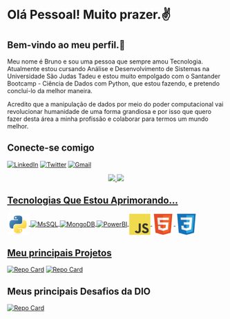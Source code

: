 # Olá Pessoal! Muito prazer.:v:

## Bem-vindo ao meu perfil.:rocket:

<p>Meu nome é Bruno e sou uma pessoa que sempre amou Tecnologia. Atualmente estou cursando Análise e Desenvolvimento de Sistemas na Universidade São Judas Tadeu e estou muito empolgado com o Santander Bootcamp - Ciência de Dados com Python, que estou fazendo, e pretendo concluí-lo da melhor maneira.</p> 

<p>Acredito que a manipulação de dados por meio do poder computacional vai revolucionar humanidade de uma forma grandiosa e por isso que quero fazer desta área a minha profissão e colaborar para termos um mundo melhor.</p>

## Conecte-se comigo 

[![LinkedIn](https://img.shields.io/badge/LinkedIn-000?style=for-the-badge&logo=linkedin&logoColor=0E76A8)](https://www.linkedin.com/in/bruno-soares-dev91/)
[![Twitter](https://img.shields.io/badge/x-000?style=for-the-badge&logo=X)](https://twitter.com/BrunoVar1)
[![Gmail](https://img.shields.io/badge/gmail-000?style=for-the-badge&logo=gmail)](mailto:brunosoaresvargas@gmail.com)

<div align="center">
    <a href="https://github.com/brusodev">
    <img height="180em" src="https://github-readme-stats.vercel.app/api?username=brusodev&theme=transparent&bg_color=000&border_color=30A3DC&show_icons=true&icon_color=30A3DC&title_color=E94D5F&text_color=FFF&include_all_commits=true&count_private=true"/> <img height="180em" src="https://github-readme-stats.vercel.app/api/top-langs/?username=brusodev&theme=transparent&bg_color=000&border_color=30A3DC&show_icons=true&icon_color=30A3DC&title_color=E94D5F&text_color=FFF&langs_count=7&layout=compact"/>
</div>
<div>
    <h2>Tecnologias Que Estou Aprimorando...</h2>
        <img align="center" alt="Python" height="50" width="50" src="https://raw.githubusercontent.com/devicons/devicon/master/icons/python/python-original.svg">
        <img align="center" alt="MsSQL" height="50" width="50" src="https://e7.pngegg.com/pngimages/170/924/png-clipart-microsoft-sql-server-microsoft-azure-sql-database-microsoft-text-logo.png">
        <img align="center" alt="MongoDB" height="50" width="60" src="https://e7.pngegg.com/pngimages/63/19/png-clipart-mongodb-database-nosql-postgresql-mongo-text-logo.png">
        <img align="center" alt="PowerBI" height="50" width="50" src="https://e7.pngegg.com/pngimages/252/727/png-clipart-power-bi-business-intelligence-microsoft-analytics-microsoft-text-rectangle.png">
        <img align="center" alt="JAVASCRIPT" height="50" width="50" src="https://raw.githubusercontent.com/devicons/devicon/master/icons/javascript/javascript-original.svg">    
        <img align="center" alt="HTML" height="50" width="50" src="https://raw.githubusercontent.com/devicons/devicon/master/icons/html5/html5-original.svg">
        <img align="center" alt="CSS" height="50" width="50" src="https://raw.githubusercontent.com/devicons/devicon/master/icons/css3/css3-original.svg">
</div>

## Meu principais Projetos
[![Repo Card](https://github-readme-stats.vercel.app/api/pin/?username=brusodev&repo=project-calc-css&bg_color=000&border_color=30A3DC&show_icons=true&icon_color=30A3DC&title_color=E94D5F&text_color=FFF)](https://github.com/brusodev/project-calc-css.git)
[![Repo Card](https://github-readme-stats.vercel.app/api/pin/?username=brusodev&repo=projeto-login&bg_color=000&border_color=30A3DC&show_icons=true&icon_color=30A3DC&title_color=E94D5F&text_color=FFF)](https://github.com/brusodev/project-calc-css.git)

## Meus principais Desafios da DIO
[![Repo Card](https://github-readme-stats.vercel.app/api/pin/?username=brusodev&repo=dio-lab-open-source&bg_color=000&border_color=30A3DC&show_icons=true&icon_color=30A3DC&title_color=E94D5F&text_color=FFF)](thhps://github.com/brusodev/dio-lab-open-source)
